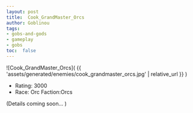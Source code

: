```yaml
---
layout: post
title:  Cook_GrandMaster_Orcs
author: Goblinou
tags:
- gobs-and-gods
- gameplay
- gobs
toc:  false
---
```


![Cook_GrandMaster_Orcs]( {{ 'assets/generated/enemies/cook_grandmaster_orcs.jpg' | relative_url }} )
- Rating: 3000
- Race: Orc  Faction:Orcs

(Details coming soon... )